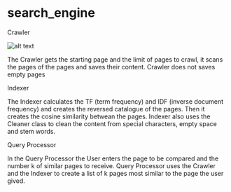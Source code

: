 # search_engine


Crawler

![alt text](https://upload.wikimedia.org/wikipedia/commons/thumb/d/df/WebCrawlerArchitecture.svg/1280px-WebCrawlerArchitecture.svg.png)

The Crawler gets the starting page and the limit of pages to crawl, it scans the pages of the pages and saves their content.
Crawler does not saves empty pages

Indexer

The Indexer calculates the TF (term frequency) and IDF (inverse document frequency) and creates the reversed catalogue of the pages.
Then it creates the cosine similarity betwean the pages.
Indexer also uses the Cleaner class to clean the content from special characters, empty space and stem words.

Query Processor

In the Query Processor the User enters the page to be compared and the number k of similar pages to receive.
Query Processor uses the Crawler and the Indexer to create a list of k pages most similar to the page the user gived.

